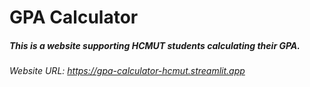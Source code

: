 # GPA Calculator

##### This is a website supporting HCMUT students calculating their GPA.

###### Website URL: https://gpa-calculator-hcmut.streamlit.app

